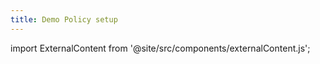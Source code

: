 ```yaml
---
title: Demo Policy setup
---
```



import ExternalContent from '@site/src/components/externalContent.js';


<ExternalContent link="https://raw.githubusercontent.com/nqminds/nist-brski/main/packages/schemas/README.md"/>

<ExternalContent link="https://raw.githubusercontent.com/nqminds/nist-brski/nist_policy_rust_library/packages/nist_policy/README.md"/>

<ExternalContent link="https://raw.githubusercontent.com/nqminds/nist-brski/nist-registrar-server/packages/nist_vc_rest_server/README.md"/>

<ExternalContent link="https://raw.githubusercontent.com/nqminds/nist-brski/nist-registrar-server/packages/nist_registrar_server/README.md"/>

<ExternalContent link="https://raw.githubusercontent.com/nqminds/nist-brski/nist-registrar-app/packages/registrar_demo_app/README.md"/>

